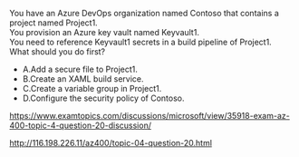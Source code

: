 You have an Azure DevOps organization named Contoso that contains a project named Project1.<br/>You provision an Azure key vault named Keyvault1.<br/>You need to reference Keyvault1 secrets in a build pipeline of Project1.<br/>What should you do first?<br/><ul><li class="multi-choice-item"><span class="multi-choice-letter" data-choice-letter="A">A.</span>Add a secure file to Project1.</li><li class="multi-choice-item"><span class="multi-choice-letter" data-choice-letter="B">B.</span>Create an XAML build service.</li><li class="multi-choice-item"><span class="multi-choice-letter" data-choice-letter="C">C.</span>Create a variable group in Project1.</li><li class="multi-choice-item correct-hidden"><span class="multi-choice-letter" data-choice-letter="D">D.</span>Configure the security policy of Contoso.</li></ul><p><a href="https://www.examtopics.com/discussions/microsoft/view/35918-exam-az-400-topic-4-question-20-discussion/">https://www.examtopics.com/discussions/microsoft/view/35918-exam-az-400-topic-4-question-20-discussion/</a></p><p><a href="http://116.198.226.11/az400/topic-04-question-20.html">http://116.198.226.11/az400/topic-04-question-20.html</a></p><script src="https://giscus.app/client.js"                    data-repo="azsamples/az204"                    data-repo-id="R_kgDOMRXzDQ"                    data-category="General"                    data-category-id="DIC_kwDOMRXzDc4Cgi27"                    data-mapping="pathname"                    data-strict="0"                    data-reactions-enabled="0"                    data-emit-metadata="0"                    data-input-position="bottom"                    data-theme="preferred_color_scheme"                    data-lang="en"                    crossorigin="anonymous"                    async>                    </script>
